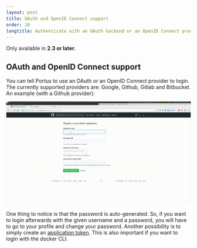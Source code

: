 ```yaml
---
layout: post
title: OAuth and OpenID Connect support
order: 10
longtitle: Authenticate with an OAuth backend or an OpenID Connect provider
---
```


<div class="alert alert-info">
  Only available in <strong>2.3 or later</strong>.
</div>

## OAuth and OpenID Connect support

You can tell Portus to use an OAuth or an OpenID Connect provider to login. The
currently supported providers are: Google, Github, Gitlab and Bitbucket. An
example (with a Github provider):

![OAuth](/build/images/docs/oauth.gif)

One thing to notice is that the password is auto-generated. So, if you want to
login afterwards with the given username and a password, you will have to go to
your profile and change your password. Another possibility is to simply create an
[application token](/features/application_tokens.html). This is also important
if you want to login with the docker CLI.
